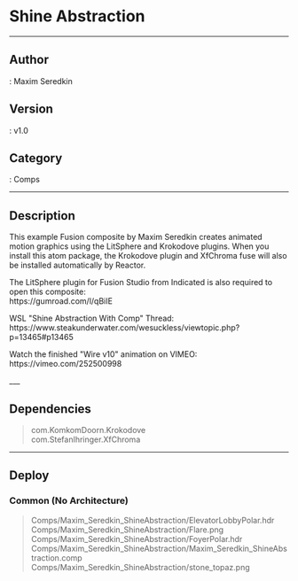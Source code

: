 # Shine Abstraction
___

## Author
 : Maxim Seredkin

## Version
 : v1.0

## Category
 : Comps
___

## Description
<p>This example Fusion composite by Maxim Seredkin creates animated motion graphics using the LitSphere and Krokodove plugins. When you install this atom package, the Krokodove plugin and XfChroma fuse will also be installed automatically by Reactor.</p>

<p>The LitSphere plugin for Fusion Studio from Indicated is also required to open this composite:<br>
https://gumroad.com/l/qBiIE</p>

<p>WSL "Shine Abstraction With Comp" Thread:<br>
https://www.steakunderwater.com/wesuckless/viewtopic.php?p=13465#p13465
</p>

<p>Watch the finished "Wire v10" animation on VIMEO:<br>
https://vimeo.com/252500998</p>
___

## Dependencies

> com.KomkomDoorn.Krokodove  
> com.StefanIhringer.XfChroma  

___

## Deploy

### Common (No Architecture)

> Comps/Maxim_Seredkin_ShineAbstraction/ElevatorLobbyPolar.hdr  
> Comps/Maxim_Seredkin_ShineAbstraction/Flare.png  
> Comps/Maxim_Seredkin_ShineAbstraction/FoyerPolar.hdr  
> Comps/Maxim_Seredkin_ShineAbstraction/Maxim_Seredkin_ShineAbstraction.comp  
> Comps/Maxim_Seredkin_ShineAbstraction/stone_topaz.png  
